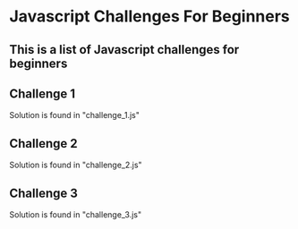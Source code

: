 # Javascript Challenges For Beginners
This is a list of Javascript challenges for beginners
---
## Challenge 1

Solution is found in "challenge_1.js"

## Challenge 2

Solution is found in "challenge_2.js"

## Challenge 3

Solution is found in "challenge_3.js"